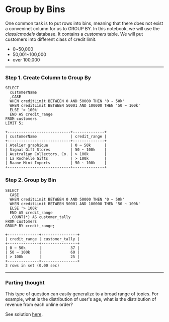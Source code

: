 # Group by Bins

One common task is to put rows into bins, meaning that there does not exist a conveninet column for us to GROUP BY. In this notebook, we will use the *classicmodels* database. It contains a *customers* table. We will put customers into different class of credit limit.

* 0~50,000
* 50,001~100,000
* over 100,000

___

### Step 1. Create Column to Group By

```
SELECT
  customerName
  ,CASE 
  WHEN creditLimit BETWEEN 0 AND 50000 THEN '0 ~ 50k'
  WHEN creditLimit BETWEEN 50001 AND 100000 THEN '50 ~ 100k'
  ELSE '> 100k'
  END AS credit_range
FROM customers
LIMIT 5;

+----------------------------+--------------+
| customerName               | credit_range |
+----------------------------+--------------+
| Atelier graphique          | 0 ~ 50k      |
| Signal Gift Stores         | 50 ~ 100k    |
| Australian Collectors, Co. | > 100k       |
| La Rochelle Gifts          | > 100k       |
| Baane Mini Imports         | 50 ~ 100k    |
+----------------------------+--------------+
```

### Step 2. Group by Bin
```
SELECT
  CASE 
  WHEN creditLimit BETWEEN 0 AND 50000 THEN '0 ~ 50k'
  WHEN creditLimit BETWEEN 50001 AND 100000 THEN '50 ~ 100k'
  ELSE '> 100k'
  END AS credit_range
  ,COUNT(*) AS customer_tally
FROM customers
GROUP BY credit_range;

+--------------+----------------+
| credit_range | customer_tally |
+--------------+----------------+
| 0 ~ 50k      |             37 |
| 50 ~ 100k    |             60 |
| > 100k       |             25 |
+--------------+----------------+
3 rows in set (0.00 sec)
```

---
### Parting thought
This type of question can easily generalize to a broad range of topics. For example, what is the distribution of user's age, what is the distribution of revenue from each online order?

See solution [here](solution.sql).